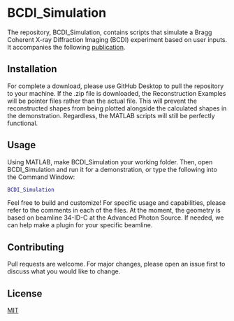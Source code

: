 # BCDI_Simulation

The repository, BCDI_Simulation, contains scripts that simulate a Bragg Coherent X-ray Diffraction Imaging (BCDI) experiment based on user inputs. It accompanies the following [publication]().

## Installation

For complete a download, please use GitHub Desktop to pull the repository to your machine. If the .zip file is downloaded, the Reconstruction Examples will be pointer files rather than the actual file. This will prevent the reconstructed shapes from being plotted alongside the calculated shapes in the demonstration. Regardless, the MATLAB scripts will still be perfectly functional.


## Usage

Using MATLAB, make BCDI_Simulation your working folder. Then, open BCDI_Simulation and run it for a demonstration, or type the following into the Command Window:

```matlab
BCDI_Simulation
```
Feel free to build and customize! For specific usage and capabilities, please refer to the comments in each of the files. At the moment, the geometry is based on beamline 34-ID-C at the Advanced Photon Source. If needed, we can help make a plugin for your specific beamline.

## Contributing
Pull requests are welcome. For major changes, please open an issue first to discuss what you would like to change.

## License
[MIT](https://choosealicense.com/licenses/mit/)
